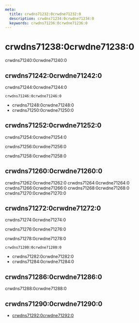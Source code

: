 ```yaml
---
meta:
  title: crwdns71232:0crwdne71232:0
  description: crwdns71234:0crwdne71234:0
  keywords: crwdns71236:0crwdne71236:0
---
```


# crwdns71238:0crwdne71238:0
crwdns71240:0crwdne71240:0

<entry-ad />

## crwdns71242:0crwdne71242:0
crwdns71244:0crwdne71244:0

`crwdns71246:0crwdne71246:0`
- crwdns71248:0crwdne71248:0
- crwdns71250:0crwdne71250:0


## crwdns71252:0crwdne71252:0
crwdns71254:0crwdne71254:0

  crwdns71256:0crwdne71256:0

  crwdns71258:0crwdne71258:0

## crwdns71260:0crwdne71260:0
crwdns71262:0crwdne71262:0
<alert type="success">crwdns71264:0crwdne71264:0</alert>
<alert type="info">crwdns71266:0crwdne71266:0</alert>
<alert type="warning">crwdns71268:0crwdne71268:0</alert>
<alert type="error">crwdns71270:0crwdne71270:0</alert>

## crwdns71272:0crwdne71272:0
crwdns71274:0crwdne71274:0

  crwdns71276:0crwdne71276:0

  crwdns71278:0crwdne71278:0

  `crwdns71280:0crwdne71280:0`
  - crwdns71282:0crwdne71282:0
  - crwdns71284:0crwdne71284:0

## crwdns71286:0crwdne71286:0
crwdns71288:0crwdne71288:0

## crwdns71290:0crwdne71290:0
  - [crwdns71292:0crwdne71292:0]()

<doc-footer />
